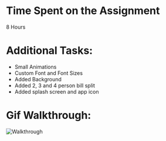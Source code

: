 # Time Spent on the Assignment
8 Hours

# Additional Tasks:
- Small Animations
- Custom Font and Font Sizes
- Added Background
- Added 2, 3 and 4 person bill split
- Added splash screen and app icon

# Gif Walkthrough:

![Walkthrough](https://s3.amazonaws.com/f.cl.ly/items/3t0E3w2U0K0Q0I1T2Y2Y/tiptap.gif)
